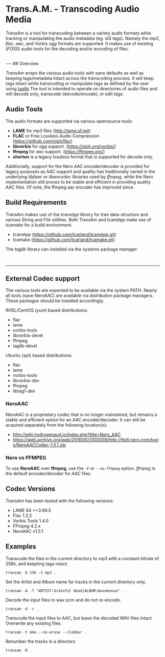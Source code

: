 Trans.A.M. - Transcoding Audio Media
=====================================

*TransAm* is a tool for transcoding between a variety audio formats 
while tracking or manipulating the audio metadata (eg. id3 tags). 
Namely the *mp3*, *flac*, *aac*, and Vorbis *ogg* formats are supported.
It makes use of existing (*FOSS*) audio tools for the decoding and/or encoding 
of files.

<br>
---
## Overview

 *TransAm* wraps the various audio tools with sane defaults as well as keeping
tags/metadata intact across the transcoding process. It will keep tags intact 
while transcoding or manipulate tags as defined by the user using
 [taglib](https://github.com/taglib/taglib)
The tool is intended to operate on directories of audio files and will
decode only, transcode (decode/encode), or edit tags.

## Audio Tools

The audio formats are supported via various opensource tools:

- **LAME** for *mp3* files (http://lame.sf.net)
- **FLAC** or Free Lossless Audio Compression (https://github.com/xiph/flac)
- **libvorbis** for *ogg* support. (https://xiph.org/vorbis/)
- **ffmpeg** for *aac* support. (https://ffmpeg.org/)
- **shorten** is a legacy lossless format that is supported for decode only.

Additionally, support for the Nero AAC encoder/decoder is provided for 
legacy purposes as AAC support and quality has traditionally varied in the 
underlying *libfaac* or *libavcodec* libraries used by *ffmpeg*, while the 
Nero implementation still proves to be stable and efficient in providing 
quality AAC files. Of note, the ffmpeg aac encoder has improved since.


## Build Requirements

  TransAm makes use of the *tcanetpp* library for tree data-structure 
and various String and File utilities. Both TransAm and tcanetpp make 
use of *tcamake* for a build environment. 
  
  * tcanetpp (https://github.com/tcarland/tcanetpp.git)
  * tcamake (https://github.com/tcarland/tcamake.git)

  The *taglib* library can installed via the systems package manager.

<br>

---

## External Codec support

The various tools are expected to be available via the system PATH.
Nearly all tools (save NeroAAC) are available via distribution package 
managers. These packages should be installed accordingly.

RHEL/CentOS (yum) based distributions:
- flac
- lame
- vorbis-tools
- libvorbis-devel
- ffmpeg
- taglib-devel

Ubuntu (apt) based distributions:
- flac
- lame
- vorbis-tools
- libvorbis-dev
- ffmpeg
- libtag1-dev


### NeroAAC

NeroAAC is a proprietary codec that is no longer maintained, but 
remains a stable and efficient option for an AAC encoder/decoder. It can 
still be acquired separately from the following location(s):
 - http://wiki.hydrogenaud.io/index.php?title=Nero_AAC
 - https://web.archive.org/web/20160923100008/http://ftp6.nero.com/tools/NeroAACCodec-1.5.1.zip


### Nero vs FFMPEG

To use **NeroAAC** over **ffmpeg**,  use the `-F` or `--no-ffmpeg` option.
*ffmpeg* is the default encoder/decoder for *AAC* files.

## Codec Versions

*TransAm* has been tested with the following versions:

 * LAME 64 >=3.99.5
 * Flac 1.3.2
 * Vorbis Tools 1.4.0
 * FFmpeg 4.2.x
 * NeroAAC v1.5.1

## Examples

Transcode the files in the current directory to mp3 with a constant bitrate of 256k,
and keepting tags intact.
```
transam -b 256 -t mp3 .
```

Set the Artist and Album name for tracks in the current directory only.
```
transam -A -T "ARTIST:Grateful Dead|ALBUM:Aoxomoxoa" .
```

Decode the input files to wav pcm and do not re-encode.
```
transam -d -r .
```

Transcode the input files to AAC, but leave the decoded WAV files intact. Overwrite 
any existing files.
```
transam -t m4a --no-erase --clobber .
```

Renumber the tracks in a directory
```
transam -R .
```
